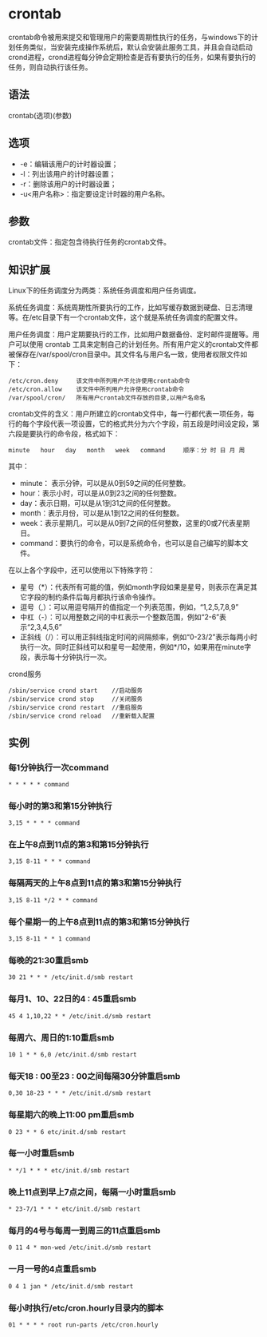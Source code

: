 # crontab

crontab命令被用来提交和管理用户的需要周期性执行的任务，与windows下的计划任务类似，当安装完成操作系统后，默认会安装此服务工具，并且会自动启动crond进程，crond进程每分钟会定期检查是否有要执行的任务，如果有要执行的任务，则自动执行该任务。

## 语法

crontab(选项)(参数)

## 选项

* -e：编辑该用户的计时器设置；
* -l：列出该用户的计时器设置；
* -r：删除该用户的计时器设置；
* -u<用户名称>：指定要设定计时器的用户名称。

## 参数

crontab文件：指定包含待执行任务的crontab文件。

## 知识扩展

Linux下的任务调度分为两类：系统任务调度和用户任务调度。

系统任务调度：系统周期性所要执行的工作，比如写缓存数据到硬盘、日志清理等。在/etc目录下有一个crontab文件，这个就是系统任务调度的配置文件。

用户任务调度：用户定期要执行的工作，比如用户数据备份、定时邮件提醒等。用户可以使用 crontab 工具来定制自己的计划任务。所有用户定义的crontab文件都被保存在/var/spool/cron目录中。其文件名与用户名一致，使用者权限文件如下：

	/etc/cron.deny     该文件中所列用户不允许使用crontab命令
	/etc/cron.allow    该文件中所列用户允许使用crontab命令
	/var/spool/cron/   所有用户crontab文件存放的目录,以用户名命名

crontab文件的含义：用户所建立的crontab文件中，每一行都代表一项任务，每行的每个字段代表一项设置，它的格式共分为六个字段，前五段是时间设定段，第六段是要执行的命令段，格式如下：

	minute   hour   day   month   week   command     顺序：分 时 日 月 周

其中：

* minute： 表示分钟，可以是从0到59之间的任何整数。
* hour：表示小时，可以是从0到23之间的任何整数。
* day：表示日期，可以是从1到31之间的任何整数。
* month：表示月份，可以是从1到12之间的任何整数。
* week：表示星期几，可以是从0到7之间的任何整数，这里的0或7代表星期日。
* command：要执行的命令，可以是系统命令，也可以是自己编写的脚本文件。

在以上各个字段中，还可以使用以下特殊字符：

* 星号（*）：代表所有可能的值，例如month字段如果是星号，则表示在满足其它字段的制约条件后每月都执行该命令操作。
* 逗号（,）：可以用逗号隔开的值指定一个列表范围，例如，“1,2,5,7,8,9”
* 中杠（-）：可以用整数之间的中杠表示一个整数范围，例如“2-6”表示“2,3,4,5,6”
* 正斜线（/）：可以用正斜线指定时间的间隔频率，例如“0-23/2”表示每两小时执行一次。同时正斜线可以和星号一起使用，例如*/10，如果用在minute字段，表示每十分钟执行一次。

crond服务

	/sbin/service crond start    //启动服务
	/sbin/service crond stop     //关闭服务
	/sbin/service crond restart  //重启服务
	/sbin/service crond reload   //重新载入配置

## 实例

### 每1分钟执行一次command
	
	* * * * * command

### 每小时的第3和第15分钟执行

	3,15 * * * * command

### 在上午8点到11点的第3和第15分钟执行

	3,15 8-11 * * * command

### 每隔两天的上午8点到11点的第3和第15分钟执行

	3,15 8-11 */2 * * command

### 每个星期一的上午8点到11点的第3和第15分钟执行
	
	3,15 8-11 * * 1 command

### 每晚的21:30重启smb

	30 21 * * * /etc/init.d/smb restart

### 每月1、10、22日的4 : 45重启smb 

	45 4 1,10,22 * * /etc/init.d/smb restart

### 每周六、周日的1:10重启smb
	
	10 1 * * 6,0 /etc/init.d/smb restart

### 每天18 : 00至23 : 00之间每隔30分钟重启smb 

	0,30 18-23 * * * /etc/init.d/smb restart

### 每星期六的晚上11:00 pm重启smb 

	0 23 * * 6 etc/init.d/smb restart

### 每一小时重启smb 
	
	* */1 * * * etc/init.d/smb restart

### 晚上11点到早上7点之间，每隔一小时重启smb

	* 23-7/1 * * * etc/init.d/smb restart

### 每月的4号与每周一到周三的11点重启smb 

	0 11 4 * mon-wed /etc/init.d/smb restart

### 一月一号的4点重启smb
	
	0 4 1 jan * /etc/init.d/smb restart

### 每小时执行/etc/cron.hourly目录内的脚本

	01 * * * * root run-parts /etc/cron.hourly